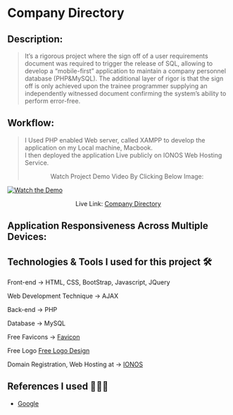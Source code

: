 # Company Directory

## Description: 
> It’s a rigorous project where the sign off of a user requirements document was required to trigger the release of SQL, allowing to develop a “mobile-first” application to maintain a company personnel database (PHP&MySQL). 
> The additional layer of rigor is that the sign off is only achieved upon the trainee programmer supplying an independently witnessed document confirming the system’s ability to perform error-free. 

## Workflow:  
> I Used PHP enabled Web server, called XAMPP to develop the application on my Local machine, Macbook.  
> I then deployed the application Live publicly on IONOS Web Hosting Service. 
> <p align="center">  Watch Project Demo Video By Clicking Below Image: 
[![Watch the Demo](https://i.imgur.com/G9O08px.png)]()
  </p>
<p align="center"> Live Link: <a href="https://companydirectory.shashwebdev.com/" alt="Company Directory"/>Company Directory</a></p>

## Application Responsiveness Across Multiple Devices:



## Technologies & Tools I used for this project 🛠️
<p> Front-end -> HTML, CSS, BootStrap, Javascript, JQuery</p>
<p> Web Development Technique -> AJAX </p>
<p> Back-end -> PHP </p>
<p> Database -> MySQL </p>
<p> Free Favicons -> <a href="https://favicon.io/">Favicon</a> </p>
<p> Free Logo <a href="https://www.freelogodesign.org/">Free Logo Design</a></p>
<p> Domain Registration, Web Hosting at -> <a href="https://www.ionos.co.uk/">IONOS</a></p>

## References I used 🙏🙏🙏
- <a href="https://www.google.com/">Google</a>


